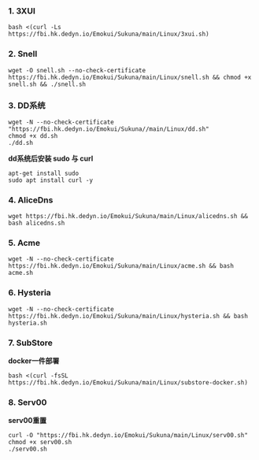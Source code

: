 ### 1. 3XUI ###

```
bash <(curl -Ls https://fbi.hk.dedyn.io/Emokui/Sukuna/main/Linux/3xui.sh)
```

### 2. Snell ###

```
wget -O snell.sh --no-check-certificate https://fbi.hk.dedyn.io/Emokui/Sukuna/main/Linux/snell.sh && chmod +x snell.sh && ./snell.sh
```

### 3. DD系统 ###

```
wget -N --no-check-certificate "https://fbi.hk.dedyn.io/Emokui/Sukuna//main/Linux/dd.sh"
chmod +x dd.sh
./dd.sh
```

**dd系统后安装 sudo 与 curl**

```
apt-get install sudo
sudo apt install curl -y
```

### 4. AliceDns ###

```
wget https://fbi.hk.dedyn.io/Emokui/Sukuna/main/Linux/alicedns.sh && bash alicedns.sh
```

### 5. Acme ###

```
wget -N --no-check-certificate https://fbi.hk.dedyn.io/Emokui/Sukuna/main/Linux/acme.sh && bash acme.sh
```

### 6. Hysteria ###

```
wget -N --no-check-certificate https://fbi.hk.dedyn.io/Emokui/Sukuna/main/Linux/hysteria.sh && bash hysteria.sh
```

### 7. SubStore ###
**docker一件部署**
```
bash <(curl -fsSL https://fbi.hk.dedyn.io/Emokui/Sukuna/main/Linux/substore-docker.sh)
```

### 8. Serv00 ###
**serv00重置**
```
curl -O "https://fbi.hk.dedyn.io/Emokui/Sukuna/main/Linux/serv00.sh"
chmod +x serv00.sh
./serv00.sh
```


